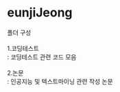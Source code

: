 # eunjiJeong
폴더 구성<br/><br/>
  1.코딩테스트<br/>
    : 코딩테스트 관련 코드 모음<br/><br/>
  2.논문<br/>
    : 인공지능 및 텍스트마이닝 관련 작성 논문
